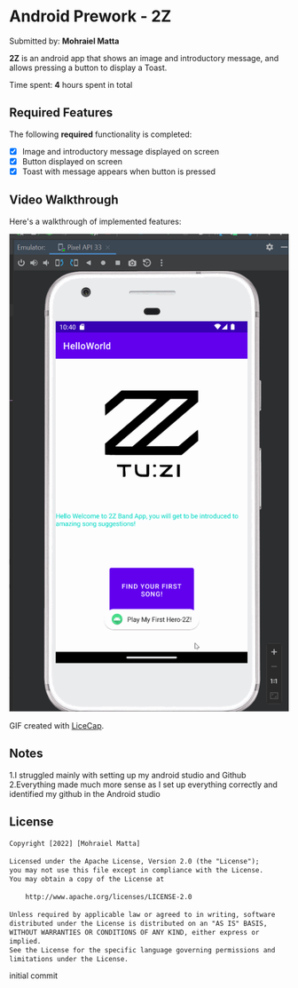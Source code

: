 # Android Prework - **2Z**

Submitted by: **Mohraiel Matta**

**2Z** is an android app that shows an image and introductory message, and allows pressing a button to display a Toast. 

Time spent: **4** hours spent in total

## Required Features

The following **required** functionality is completed:

* [x] Image and introductory message displayed on screen
* [x] Button displayed on screen
* [x] Toast with message appears when button is pressed 

## Video Walkthrough

Here's a walkthrough of implemented features:


<img src='2zapp demo.gif' title='Video Walkthrough' width='' alt='Video Walkthrough'/>

GIF created with [LiceCap](http://www.cockos.com/licecap/).  

## Notes

1.I struggled mainly with setting up my android studio and Github
2.Everything made much more sense as I set up everything correctly and identified my github in the Android studio

## License

    Copyright [2022] [Mohraiel Matta]

    Licensed under the Apache License, Version 2.0 (the "License");
    you may not use this file except in compliance with the License.
    You may obtain a copy of the License at

        http://www.apache.org/licenses/LICENSE-2.0

    Unless required by applicable law or agreed to in writing, software
    distributed under the License is distributed on an "AS IS" BASIS,
    WITHOUT WARRANTIES OR CONDITIONS OF ANY KIND, either express or implied.
    See the License for the specific language governing permissions and
    limitations under the License.
initial commit
